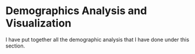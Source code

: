 # Demographics Analysis and Visualization

I have put together all the demographic analysis that I have done under this section.

```{tableofcontents}
```